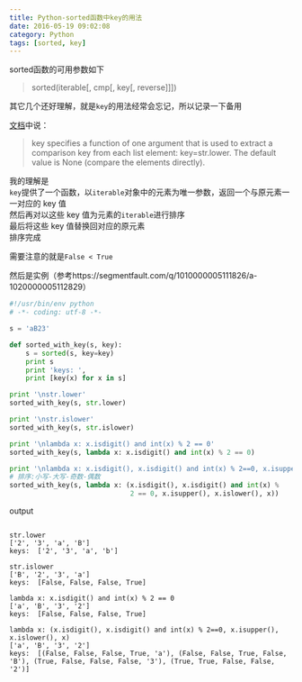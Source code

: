 ```yaml
---
title: Python-sorted函数中key的用法
date: 2016-05-19 09:02:08
category: Python
tags: [sorted, key]
---
```


sorted函数的可用参数如下
> sorted(iterable[, cmp[, key[, reverse]]])

其它几个还好理解，就是`key`的用法经常会忘记，所以记录一下备用

[文档](http://devdocs.io/python~2.7/library/functions#sorted)中说：
> key specifies a function of one argument that is used to extract a comparison key from each list element: key=str.lower. The default value is None (compare the elements directly).

我的理解是   
`key`提供了一个函数，以`iterable`对象中的元素为唯一参数，返回一个与原元素一一对应的 key 值   
然后再对以这些 key 值为元素的`iterable`进行排序   
最后将这些 key 值替换回对应的原元素   
排序完成
   
需要注意的就是`False < True`

然后是实例（参考https://segmentfault.com/q/1010000005111826/a-1020000005112829）



```py
#!/usr/bin/env python
# -*- coding: utf-8 -*-

s = 'aB23'

def sorted_with_key(s, key):
    s = sorted(s, key=key)
    print s
    print 'keys: ',
    print [key(x) for x in s]

print '\nstr.lower'
sorted_with_key(s, str.lower)

print '\nstr.islower'
sorted_with_key(s, str.islower)

print '\nlambda x: x.isdigit() and int(x) % 2 == 0'
sorted_with_key(s, lambda x: x.isdigit() and int(x) % 2 == 0)

print '\nlambda x: x.isdigit(), x.isdigit() and int(x) % 2==0, x.isupper(), x.islower(), x'
# 排序:小写-大写-奇数-偶数
sorted_with_key(s, lambda x: (x.isdigit(), x.isdigit() and int(x) %
                              2 == 0, x.isupper(), x.islower(), x))
```

output

```

str.lower
['2', '3', 'a', 'B']
keys:  ['2', '3', 'a', 'b']

str.islower
['B', '2', '3', 'a']
keys:  [False, False, False, True]

lambda x: x.isdigit() and int(x) % 2 == 0
['a', 'B', '3', '2']
keys:  [False, False, False, True]

lambda x: (x.isdigit(), x.isdigit() and int(x) % 2==0, x.isupper(), x.islower(), x)
['a', 'B', '3', '2']
keys:  [(False, False, False, True, 'a'), (False, False, True, False, 'B'), (True, False, False, False, '3'), (True, True, False, False, '2')]

```
